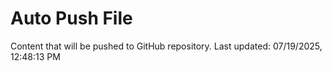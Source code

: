 # Auto Push File

Content that will be pushed to GitHub repository.
Last updated: 07/19/2025, 12:48:13 PM